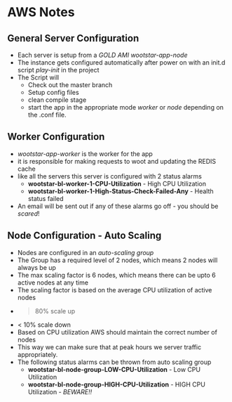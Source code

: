 # AWS Notes

## General Server Configuration
*   Each server is setup from a *GOLD AMI* *wootstar-app-node*
*   The instance gets configured automatically after power on with an init.d script *play-init* in the project
*   The Script will
    *   Check out the master branch
    *   Setup config files
    *   clean compile stage
    *   start the app in the appropriate mode *worker* or *node* depending on the .conf file.


## Worker Configuration
*   *wootstar-app-worker* is the worker for the app
*   it is responsible for making requests to woot and updating the REDIS cache
*   like all the servers this server is configured with 2 status alarms
    *   __wootstar-bl-worker-1-CPU-Utilization__ - High CPU Utilization
    *   __wootstar-bl-worker-1-High-Status-Check-Failed-Any__ - Health status failed
*   An email will be sent out if any of these alarms go off  - you should be *scared*!


## Node Configuration - Auto Scaling
*   Nodes are configured in an *auto-scaling group*
*   The Group has a required level of 2 nodes, which means 2 nodes will always be up
*   The max scaling factor is 6 nodes, which means there can be upto 6 active nodes at any time
*   The scaling factor is based on the average CPU utilization of active nodes
*   > 80% scale up
*   < 10% scale down
*   Based on CPU utilization AWS should maintain the correct number of nodes
*   This way we can make sure that at peak hours we server traffic appropriately.
*   The following status alarms can be thrown from auto scaling group
    *   __wootstar-bl-node-group-LOW-CPU-Utilization__ - Low CPU Utilization
    *   __wootstar-bl-node-group-HIGH-CPU-Utilization__ - HIGH CPU Utilization - _BEWARE!!_


